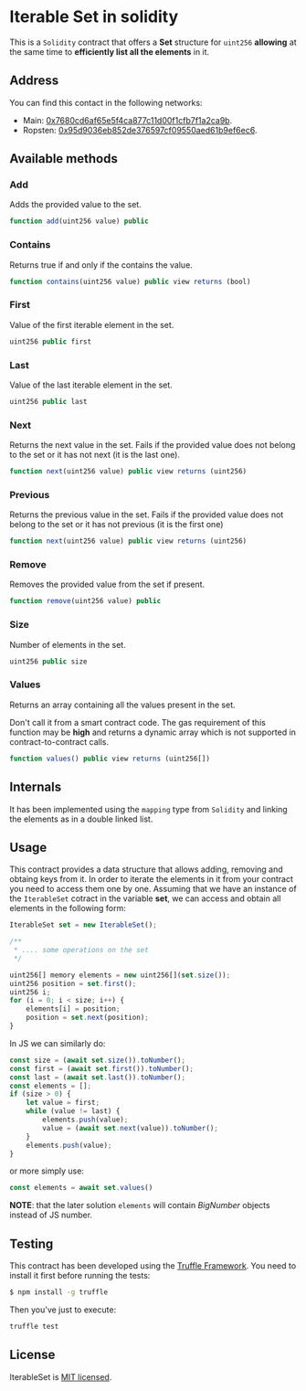 # Iterable Set in solidity

This is a `Solidity` contract that offers a **Set** structure for `uint256` **allowing** at the same time to **efficiently list all the elements** in it.

## Address

You can find this contact in the following networks:
* Main: [0x7680cd6af65e5f4ca877c11d00f1cfb7f1a2ca9b](https://etherscan.io/address/0x7680cd6af65e5f4ca877c11d00f1cfb7f1a2ca9b).
* Ropsten: [0x95d9036eb852de376597cf09550aed61b9ef6ec6](https://ropsten.etherscan.io/address/0x95d9036eb852de376597cf09550aed61b9ef6ec6).


## Available methods

### Add
Adds the provided value to the set.
```js
function add(uint256 value) public
```
### Contains
Returns true if and only if the contains the value.
```js
function contains(uint256 value) public view returns (bool)
```

### First
Value of the first iterable element in the set.
```js
uint256 public first
```

### Last
Value of the last iterable element in the set.
```js
uint256 public last
```

### Next
Returns the next value in the set.
Fails if the provided value does not belong to the set or it has not next (it is the last one).
```js
function next(uint256 value) public view returns (uint256) 
```

### Previous
Returns the previous value in the set.
Fails if the provided value does not belong to the set or it has not previous (it is the first one)
```js
function next(uint256 value) public view returns (uint256) 
```

### Remove
Removes the provided value from the set if present.
```js
function remove(uint256 value) public
```

### Size
Number of elements in the set.
```js
uint256 public size
```

### Values
Returns an array containing all the values present in the set.

Don't call it from a smart contract code. The gas requirement of this function may be **high** and returns a dynamic array which is not supported in contract-to-contract calls.
```js
function values() public view returns (uint256[])
```

## Internals

It has been implemented using the `mapping` type from `Solidity` and linking the elements as in a double linked list.

## Usage

This contract provides a data structure that allows adding, removing and obtaing keys from it. In order to iterate the elements in it from your contract you need to access them one by one.
Assuming that we have an instance of the `IterableSet` cotract in the variable **set**, we can access and obtain all elements in the following form:

```js
IterableSet set = new IterableSet();

/**
 * .... some operations on the set
 */

uint256[] memory elements = new uint256[](set.size());
uint256 position = set.first();
uint256 i;
for (i = 0; i < size; i++) {
    elements[i] = position;
    position = set.next(position);
}
```

In JS we can similarly do:
```js
const size = (await set.size()).toNumber();
const first = (await set.first()).toNumber();
const last = (await set.last()).toNumber();
const elements = [];
if (size > 0) {
    let value = first;
    while (value != last) {
        elements.push(value);
        value = (await set.next(value)).toNumber();
    }
    elements.push(value);
}
```

or more simply use:

```js
const elements = await set.values()
```

**NOTE**: that the later solution `elements` will contain *BigNumber* objects instead of JS number.

## Testing

This contract has been developed using the [Truffle Framework](http://truffleframework.com/). You need to install it first before running the tests:

```bash
$ npm install -g truffle
```

Then you've just to execute:
```bash
truffle test
```

## License

IterableSet is [MIT licensed](./LICENSE).